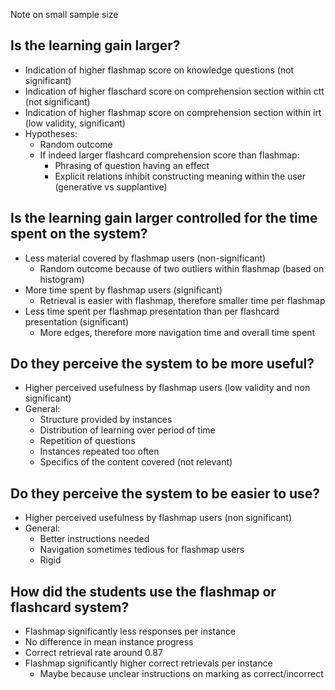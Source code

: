 Note on small sample size

## Is the learning gain larger?

- Indication of higher flashmap score on knowledge questions (not significant)
- Indication of higher flaschard score on comprehension section within ctt (not significant)
- Indication of higher flashmap score on comprehension section within irt (low validity, significant)
- Hypotheses:
    - Random outcome
    - If indeed larger flashcard comprehension score than flashmap:
        - Phrasing of question having an effect
        - Explicit relations inhibit constructing meaning within the user (generative vs supplantive)

## Is the learning gain larger controlled for the time spent on the system?

- Less material covered by flashmap users (non-significant)
    - Random outcome because of two outliers within flashmap (based on histogram)
- More time spent by flashmap users (significant)
    - Retrieval is easier with flashmap, therefore smaller time per flashmap
- Less time spent per flashmap presentation than per flashcard presentation (significant)
    - More edges, therefore more navigation time and overall time spent

## Do they perceive the system to be more useful?

- Higher perceived usefulness by flashmap users (low validity and non significant)
- General:
    - Structure provided by instances
    - Distribution of learning over period of time
    - Repetition of questions
    - Instances repeated too often
    - Specifics of the content covered (not relevant)

## Do they perceive the system to be easier to use?

- Higher perceived usefulness by flashmap users (non significant)
- General:
    - Better instructions needed
    - Navigation sometimes tedious for flashmap users
    - Rigid

## How did the students use the flashmap or flashcard system?

- Flashmap significantly less responses per instance
- No difference in mean instance progress
- Correct retrieval rate around 0.87
- Flashmap significantly higher correct retrievals per instance
    - Maybe because unclear instructions on marking as correct/incorrect

